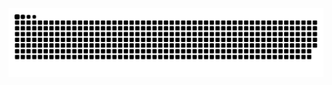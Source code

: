 <picture>
  <source media="(prefers-color-scheme: dark)" srcset="https://raw.githubusercontent.com/JiahengZeng/JiahengZeng/output/github-contribution-grid-snake-dark.svg">
  <source media="(prefers-color-scheme: light)" srcset="https://raw.githubusercontent.com/JiahengZeng/JiahengZeng/output/github-contribution-grid-snake.svg">
  <img alt="github contribution grid snake animation" src="https://raw.githubusercontent.com/JiahengZeng/JiahengZeng/output/github-contribution-grid-snake.svg">
</picture>
